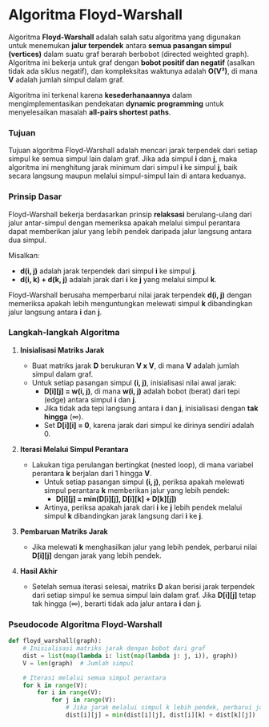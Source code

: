 # Algoritma **Floyd-Warshall**

Algoritma **Floyd-Warshall** adalah salah satu algoritma yang digunakan untuk menemukan **jalur terpendek** antara **semua pasangan simpul (vertices)** dalam suatu graf berarah berbobot (directed weighted graph). Algoritma ini bekerja untuk graf dengan **bobot positif dan negatif** (asalkan tidak ada siklus negatif), dan kompleksitas waktunya adalah **O(V³)**, di mana **V** adalah jumlah simpul dalam graf.

Algoritma ini terkenal karena **kesederhanaannya** dalam mengimplementasikan pendekatan **dynamic programming** untuk menyelesaikan masalah **all-pairs shortest paths**.

### **Tujuan**

Tujuan algoritma Floyd-Warshall adalah mencari jarak terpendek dari setiap simpul ke semua simpul lain dalam graf. Jika ada simpul **i** dan **j**, maka algoritma ini menghitung jarak minimum dari simpul **i** ke simpul **j**, baik secara langsung maupun melalui simpul-simpul lain di antara keduanya.

### **Prinsip Dasar**

Floyd-Warshall bekerja berdasarkan prinsip **relaksasi** berulang-ulang dari jalur antar-simpul dengan memeriksa apakah melalui simpul perantara dapat memberikan jalur yang lebih pendek daripada jalur langsung antara dua simpul.

Misalkan:
- **d(i, j)** adalah jarak terpendek dari simpul **i** ke simpul **j**.
- **d(i, k) + d(k, j)** adalah jarak dari **i** ke **j** yang melalui simpul **k**.

Floyd-Warshall berusaha memperbarui nilai jarak terpendek **d(i, j)** dengan memeriksa apakah lebih menguntungkan melewati simpul **k** dibandingkan jalur langsung antara **i** dan **j**.

### **Langkah-langkah Algoritma**

1. **Inisialisasi Matriks Jarak**
   - Buat matriks jarak **D** berukuran **V x V**, di mana **V** adalah jumlah simpul dalam graf.
   - Untuk setiap pasangan simpul **(i, j)**, inisialisasi nilai awal jarak:
     - **D[i][j] = w(i, j)**, di mana **w(i, j)** adalah bobot (berat) dari tepi (edge) antara simpul **i** dan **j**.
     - Jika tidak ada tepi langsung antara **i** dan **j**, inisialisasi dengan **tak hingga** (∞).
     - Set **D[i][i] = 0**, karena jarak dari simpul ke dirinya sendiri adalah 0.

2. **Iterasi Melalui Simpul Perantara**
   - Lakukan tiga perulangan bertingkat (nested loop), di mana variabel perantara **k** berjalan dari 1 hingga **V**.
     - Untuk setiap pasangan simpul **(i, j)**, periksa apakah melewati simpul perantara **k** memberikan jalur yang lebih pendek:
       - **D[i][j] = min(D[i][j], D[i][k] + D[k][j])**
     - Artinya, periksa apakah jarak dari **i** ke **j** lebih pendek melalui simpul **k** dibandingkan jarak langsung dari **i** ke **j**.

3. **Pembaruan Matriks Jarak**
   - Jika melewati **k** menghasilkan jalur yang lebih pendek, perbarui nilai **D[i][j]** dengan jarak yang lebih pendek.

4. **Hasil Akhir**
   - Setelah semua iterasi selesai, matriks **D** akan berisi jarak terpendek dari setiap simpul ke semua simpul lain dalam graf. Jika **D[i][j]** tetap tak hingga (∞), berarti tidak ada jalur antara **i** dan **j**.

### **Pseudocode Algoritma Floyd-Warshall**

```python
def floyd_warshall(graph):
    # Inisialisasi matriks jarak dengan bobot dari graf
    dist = list(map(lambda i: list(map(lambda j: j, i)), graph))
    V = len(graph)  # Jumlah simpul

    # Iterasi melalui semua simpul perantara
    for k in range(V):
        for i in range(V):
            for j in range(V):
                # Jika jarak melalui simpul k lebih pendek, perbarui jarak
                dist[i][j] = min(dist[i][j], dist[i][k] + dist[k][j])

    

